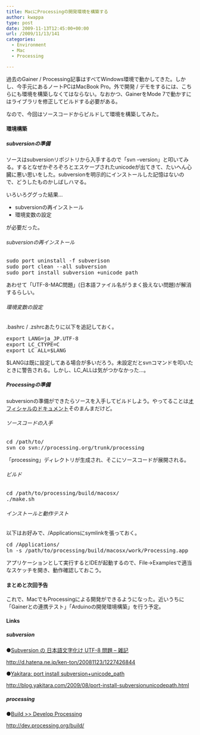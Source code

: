 ```yaml
---
title: MacにProcessingの開発環境を構築する
author: kwappa
type: post
date: 2009-11-13T12:45:00+00:00
url: /2009/11/13/141
categories:
  - Environment
  - Mac
  - Processing

---
```

過去のGainer / Processing記事はすべてWindows環境で動かしてきた。しかし、今手元にあるノートPCはMacBook Pro。外で開発 / デモをするには、こちらにも環境を構築しなくてはならない。なおかつ、GainerをMode 7で動かすにはライブラリを修正してビルドする必要がある。

なので、今回はソースコードからビルドして環境を構築してみた。

<!--more-->

#### 環境構築

##### subversionの準備

ソースはsubversionリポジトリから入手するので「svn &#8211;version」と叩いてみる。するとなぜかぞろぞろとエスケープされたunicodeが出てきて、たいへん心臓に悪い思いをした。subversionを明示的にインストールした記憶はないので、どうしたものかしばしハマる。

いろいろググった結果…

  * subversionの再インストール
  * 環境変数の設定

が必要だった。

###### subversionの再インストール

<pre class="code">sudo port uninstall -f subverison<br />sudo port clean --all subversion<br />sudo port install subversion +unicode_path</pre>

あわせて「UTF-8-MAC問題」(日本語ファイル名がうまく扱えない問題)が解消するらしい。

###### 環境変数の設定

.bashrc / .zshrcあたりに以下を追記しておく。 

<pre class="code">export LANG=ja_JP.UTF-8<br />export LC_CTYPE=C<br />export LC_ALL=$LANG</pre>

$LANGは既に設定してある場合が多いだろう。未設定だとsvnコマンドを叩いたときに警告される。しかし、LC_ALLは気がつかなかった…。

##### Processingの準備

subversionの準備ができたらソースを入手してビルドしよう。やってることは<a target="_blank" href="http://dev.processing.org/build/">オフィシャルのドキュメント</a>そのまんまだけど。

###### ソースコードの入手

<pre class="code">cd /path/to/<br />svn co svn://processing.org/trunk/processing</pre>

「processing」ディレクトリが生成され、そこにソースコードが展開される。

###### ビルド

<pre class="code">cd /path/to/processing/build/macosx/<br />./make.sh</pre>

###### インストールと動作テスト

以下はお好みで、/Applicationsにsymlinkを張っておく。

<pre class="code">cd /Applications/<br />ln -s /path/to/processing/build/macosx/work/Processing.app</pre>

アプリケーションとして実行するとIDEが起動するので、File→Examplesで適当なスケッチを開き、動作確認しておこう。

#### まとめと次回予告

これで、MacでもProcessingによる開発ができるようになった。近いうちに「Gainerとの連携テスト」「Arduinoの開発環境構築」を行う予定。

#### Links

##### subversion

●<a target="_blank" href="http://d.hatena.ne.jp/ken-ton/20081123/1227426844">Subversion の 日本語文字化け UTF-8 問題 &#8211; 雑記</a>
  
http://d.hatena.ne.jp/ken-ton/20081123/1227426844

●<a target="_blank" href="http://blog.yakitara.com/2009/08/port-install-subversionunicodepath.html">Yakitara: port install subversion+unicode_path</a>
  
http://blog.yakitara.com/2009/08/port-install-subversionunicodepath.html

##### processing

●<a target="_blank" href="http://dev.processing.org/build/">Build >> Develop Processing</a>
  
http://dev.processing.org/build/
